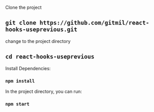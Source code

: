 
Clone the project

## `git clone https://github.com/gitmil/react-hooks-useprevious.git`

change to the project directory

## `cd react-hooks-useprevious`

Install Dependencies:

### `npm install`

In the project directory, you can run:

### `npm start`

